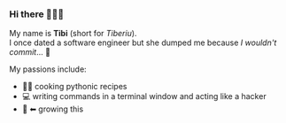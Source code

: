 ### Hi there 🙋🏻‍♂️

My name is __Tibi__ (short for _Tiberiu_).  
I once dated a software engineer but she dumped me because _I wouldn't commit_... 🥁

My passions include:

- 👨‍🍳 cooking pythonic recipes
- 💻 writing commands in a terminal window and acting like a hacker
- 🧠 ⬅ growing this
